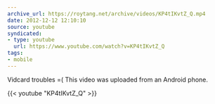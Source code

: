 ```yaml
---
archive_url: https://roytang.net/archive/videos/KP4tIKvtZ_Q.mp4
date: 2012-12-12 12:10:10
source: youtube
syndicated:
- type: youtube
  url: https://www.youtube.com/watch?v=KP4tIKvtZ_Q
tags:
- mobile
---
```


Vidcard troubles =(
This video was uploaded from an Android phone.

{{< youtube "KP4tIKvtZ_Q" >}}